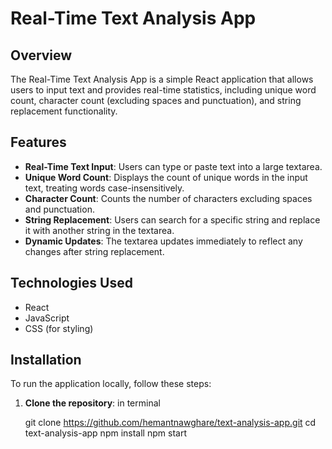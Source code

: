 # Real-Time Text Analysis App

## Overview
The Real-Time Text Analysis App is a simple React application that allows users to input text and provides real-time statistics, 
including unique word count, character count (excluding spaces and punctuation), and string replacement functionality.

## Features
- **Real-Time Text Input**: Users can type or paste text into a large textarea.
- **Unique Word Count**: Displays the count of unique words in the input text, treating words case-insensitively.
- **Character Count**: Counts the number of characters excluding spaces and punctuation.
- **String Replacement**: Users can search for a specific string and replace it with another string in the textarea.
- **Dynamic Updates**: The textarea updates immediately to reflect any changes after string replacement.

## Technologies Used
- React
- JavaScript
- CSS (for styling)

## Installation
To run the application locally, follow these steps:

1. **Clone the repository**:
   in terminal
   
   git clone https://github.com/hemantnawghare/text-analysis-app.git
   cd text-analysis-app
   npm install
   npm start

